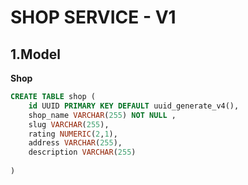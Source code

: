 # SHOP SERVICE - V1

## 1.Model
**Shop**
```sql
CREATE TABLE shop (
    id UUID PRIMARY KEY DEFAULT uuid_generate_v4(),
    shop_name VARCHAR(255) NOT NULL ,
    slug VARCHAR(255),
    rating NUMERIC(2,1),
    address VARCHAR(255),
    description VARCHAR(255)
    
)
```

